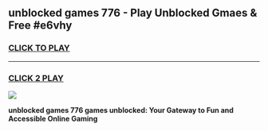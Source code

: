 
## unblocked games 776 - Play Unblocked Gmaes & Free #e6vhy
<h3>
<a href="https://news.freeplayer.one?title=unblocked_games_776&ref=03M">CLICK TO PLAY</a></h3>
<hr>

<h3>
<a href="https://news.freeplayer.one?title=unblocked_games_776&ref=03M">CLICK 2 PLAY</a>
  
</h3>

<a href="https://news.freeplayer.one?title=unblocked_games_776&ref=03M"><img src="https://clearcache.store/games.png"></a>


**unblocked games 776 games unblocked: Your Gateway to Fun and Accessible Online Gaming**
